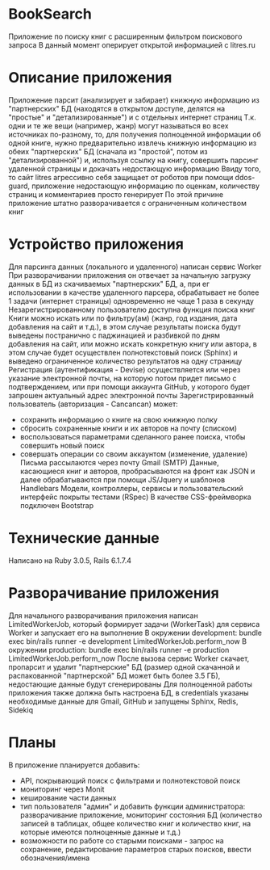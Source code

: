 # BookSearch

Приложение по поиску книг с расширенным фильтром поискового запроса
В данный момент оперирует открытой информацией с litres.ru

# Описание приложения

Приложение парсит (анализирует и забирает) книжную информацию из "партнерских" БД (находятся в открытом доступе, делятся на "простые" и "детализированные") и с отдельных интернет страниц
Т.к. одни и те же вещи (например, жанр) могут называться во всех источниках по-разному, то, для получения полноценной информации об одной книге, нужно предварительно извлечь книжную информацию из обеих "партнерских" БД (сначала из "простой", потом из "детализированной") и, используя ссылку на книгу, совершить парсинг удаленной страницы и докачать недостающую информацию
Ввиду того, то сайт litres агрессивно себя защищает от роботов при помощи ddos-guard, приложение недостающую информацию по оценкам, количеству страниц и комментариев просто генерирует
По этой причине приложение штатно разворачивается с ограниченным количеством книг

# Устройство приложения

Для парсинга данных (локального и удаленного) написан сервис Worker
При разворачивании приложения он отвечает за начальную загрузку данных в БД из скачиваемых "партнерских" БД, а, при ег использовании в качестве удаленного парсера, обрабатывает не более 1 задачи (интернет страницы) одновременно не чаще 1 раза в секунду
Незарегистрированному пользователю доступна функция поиска книг
Книги можно искать или по фильтру(ам) (жанр, год издания, дата добавления на сайт и т.д.), в этом случае результаты поиска будут выведены постранично с паджинацией и разбивкой по дням добавления на сайт, или можно искать конкретную книгу или автора, в этом случае будет осуществлен полнотекстовый поиск (Sphinx) и выведено ограниченное количество результатов на одну страницу
Регистрация (аутентификация - Devise) осуществляется или через указание электронной почты, на которую потом придет письмо с подтверждением, или при помощи аккаунта GitHub, у которого будет запрошен актуальный адрес электронной почты
Зарегистрированный пользователь (авторизация - Cancancan) может:
- сохранить информацию о книге на свою книжную полку
- сбросить сохраненные книги и их авторов на почту (списком)
- воспользоваться параметрами сделанного ранее поиска, чтобы совершить новый поиск
- совершать операции со своим аккаунтом (изменение, удаление)
Письма рассылаются через почту Gmail (SMTP)
Данные, касающиеся книг и авторов, пробрасываются на фронт как JSON и далее обрабатываются при помощи JS/Jquery и шаблонов Handlebars
Модели, контроллеры, сервисы и пользовательский интерфейс покрыты тестами (RSpec)
В качестве CSS-фреймворка подключен Bootstrap

# Технические данные

Написано на Ruby 3.0.5, Rails 6.1.7.4

# Разворачивание приложения

Для начального разворачивания приложения написан LimitedWorkerJob, который формирует задачи (WorkerTask) для сервиса Worker и запускает его на выполнение
В окружении development:
  bundle exec bin/rails runner -e development LimitedWorkerJob.perform_now
В окружении production:
  bundle exec bin/rails runner -e production LimitedWorkerJob.perform_now
После вызова сервис Worker скачает, пропарсит и удалит "партнерские" БД (размер одной скачанной и распакованной "партнерской" БД может быть более 3.5 ГБ), недостающие данные будут сгенерированы
Для полноценной работы приложения также должна быть настроена БД, в credentials указаны необходимые данные для Gmail, GitHub и запущены Sphinx, Redis, Sidekiq

# Планы

В приложение планируется добавить:
- API, покрывающий поиск с фильтрами и полнотекстовой поиск
- мониторинг через Monit
- кеширование части данных
- тип пользователя "админ" и добавить функции администратора: разворачивание приложение, мониторинг состояния БД (количество записей в таблицах, общее количество книг и количество книг, на которые имеются полноценные данные и т.д.)
- возможности по работе со старыми поисками - запрос на сохранение, редактирование параметров старых поисков, ввести обозначения/имена
